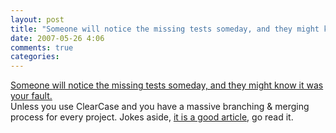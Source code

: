 ```yaml
---
layout: post
title: "Someone will notice the missing tests someday, and they might know it was your fault."
date: 2007-05-26 4:06
comments: true
categories: 
---
```


<a href="http://www.exampler.com/blog/2007/05/16/six-years-later-what-the-agile-manifesto-left-out/">Someone will notice the missing tests someday, and they might know it was your fault.</a><br/>Unless you use ClearCase and you have a massive branching &amp; merging process for every project. Jokes aside, <a href="http://www.exampler.com/blog/2007/05/16/six-years-later-what-the-agile-manifesto-left-out/">it is a good article</a>, go read it.

